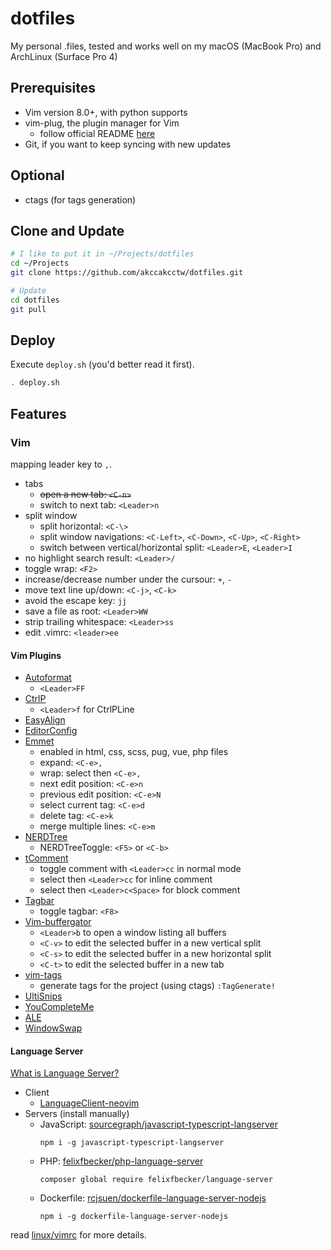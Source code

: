 # dotfiles

My personal .files, tested and works well on my macOS (MacBook Pro) and ArchLinux (Surface Pro 4)


## Prerequisites

- Vim version 8.0+, with python supports
- vim-plug, the plugin manager for Vim
  + follow official README [here](https://github.com/junegunn/vim-plug)
- Git, if you want to keep syncing with new updates


## Optional

- ctags (for tags generation)


## Clone and Update

```sh
# I like to put it in ~/Projects/dotfiles
cd ~/Projects
git clone https://github.com/akccakcctw/dotfiles.git 

# Update
cd dotfiles
git pull
```


## Deploy

Execute `deploy.sh` (you'd better read it first).

```sh
. deploy.sh
```


## Features

### Vim

mapping leader key to `,`.

- tabs
  + ~~open a new tab: `<C-n>`~~
  + switch to next tab: `<Leader>n`
- split window
  + split horizontal: `<C-\>`
  + split window navigations: `<C-Left>`, `<C-Down>`, `<C-Up>`, `<C-Right>`
  + switch between vertical/horizontal split: `<Leader>E`, `<Leader>I`
- no highlight search result: `<Leader>/`
- toggle wrap: `<F2>`
- increase/decrease number under the cursour: `+`, `-`
- move text line up/down: `<C-j>`, `<C-k>`
- avoid the escape key: `jj`
- save a file as root: `<Leader>WW`
- strip trailing whitespace: `<Leader>ss`
- edit .vimrc: `<leader>ee`


#### Vim Plugins

- [Autoformat](https://github.com/Chiel92/vim-autoformat)
  + `<Leader>FF`
- [CtrlP](https://github.com/ctrlpvim/ctrlp.vim)
  + `<Leader>f` for CtrlPLine
- [EasyAlign](https://github.com/junegunn/vim-easy-align)
- [EditorConfig](https://github.com/editorconfig/editorconfig-vim)
- [Emmet](https://github.com/mattn/emmet-vim)
  + enabled in html, css, scss, pug, vue, php files
  + expand: `<C-e>,`
  + wrap: select then `<C-e>,`
  + next edit position: `<C-e>n`
  + previous edit position: `<C-e>N`
  + select current tag: `<C-e>d`
  + delete tag: `<C-e>k`
  + merge multiple lines: `<C-e>m`
- [NERDTree](https://github.com/scrooloose/nerdtree)
  + NERDTreeToggle: `<F5>` or `<C-b>`
- [tComment](https://github.com/tomtom/tcomment_vim)
	+ toggle comment with `<Leader>cc` in normal mode
	+ select then `<Leader>cc` for inline comment
  + select then `<Leader>c<Space>` for block comment
- [Tagbar](https://github.com/majutsushi/tagbar)
  + toggle tagbar: `<F8>`
- [Vim-buffergator](https://github.com/jeetsukumaran/vim-buffergator)
	+ `<Leader>b` to open a window listing all buffers
	+ `<C-v>` to edit the selected buffer in a new vertical split
	+ `<C-s>` to edit the selected buffer in a new horizontal split
	+ `<C-t>` to edit the selected buffer in a new tab
- [vim-tags](https://github.com/szw/vim-tags)
	+ generate tags for the project (using ctags) `:TagGenerate!`
- [UltiSnips](https://github.com/SirVer/ultisnips)
- [YouCompleteMe](https://github.com/Valloric/YouCompleteMe)
- [ALE](https://github.com/w0rp/ale)
- [WindowSwap](https://github.com/wesQ3/vim-windowswap)

#### Language Server

[What is Language Server?](https://langserver.org/)

- Client
  + [LanguageClient-neovim](https://github.com/autozimu/LanguageClient-neovim)
- Servers (install manually)
  + JavaScript: [sourcegraph/javascript-typescript-langserver](https://github.com/sourcegraph/javascript-typescript-langserver)
    ```
    npm i -g javascript-typescript-langserver
    ```
  + PHP: [felixfbecker/php-language-server](https://github.com/felixfbecker/php-language-server)
    ```
    composer global require felixfbecker/language-server
    ```
  + Dockerfile: [rcjsuen/dockerfile-language-server-nodejs](https://github.com/rcjsuen/dockerfile-language-server-nodejs)
    ```
    npm i -g dockerfile-language-server-nodejs
    ```

read [linux/vimrc](https://github.com/akccakcctw/dotfiles/blob/master/linux/vimrc) for more details.

